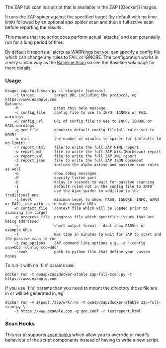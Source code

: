 The ZAP full scan is a script that is available in the ZAP [[Docker]] images.

It runs the ZAP spider against the specified target (by default with no time limit) followed by an optional ajax spider scan and then a full active scan before reporting the results.

This means that the script does perform actual 'attacks' and can potentially run for a long period of time.

By default it reports all alerts as WARNings but you can specify a config file which can change any rules to FAIL or IGNORE.
The configuration works in a very similar way as the [Baseline Scan](ZAP-Baseline-Scan) so see the Baseline wiki page for more details.

### Usage
```
Usage: zap-full-scan.py -t <target> [options]
    -t target         target URL including the protocol, eg https://www.example.com
Options:
    -h                print this help message
    -c config_file    config file to use to INFO, IGNORE or FAIL warnings
    -u config_url     URL of config file to use to INFO, IGNORE or FAIL warnings
    -g gen_file       generate default config file(all rules set to WARN)
    -m mins           the number of minutes to spider for (defaults to no limit)
    -r report_html    file to write the full ZAP HTML report
    -w report_md      file to write the full ZAP Wiki(Markdown) report
    -x report_xml     file to write the full ZAP XML report
    -J report_json    file to write the full ZAP JSON document
    -a                include the alpha active and passive scan rules as well
    -d                show debug messages
    -P                specify listen port
    -D                delay in seconds to wait for passive scanning 
    -i                default rules not in the config file to INFO
    -j                use the Ajax spider in addition to the traditional one
    -l level          minimum level to show: PASS, IGNORE, INFO, WARN or FAIL, use with -s to hide example URLs
    -n context_file   context file which will be loaded prior to scanning the target
    -p progress_file  progress file which specifies issues that are being addressed
    -s                short output format - dont show PASSes or example URLs
    -T                max time in minutes to wait for ZAP to start and the passive scan to run
    -z zap_options    ZAP command line options e.g. -z "-config aaa=bbb -config ccc=ddd"
    --hook            path to python file that define your custom hooks
```
To run it with no 'file' params use:
```
docker run -t owasp/zap2docker-stable zap-full-scan.py -t https://www.example.com
```
If you use 'file' params then you need to mount the directory those file are in or will be generated in, eg
```
docker run -v $(pwd):/zap/wrk/:rw -t owasp/zap2docker-stable zap-full-scan.py \
    -t https://www.example.com -g gen.conf -r testreport.html
```
### Scan Hooks
This script supports [scan hooks](https://github.com/zaproxy/zaproxy/blob/develop/docker/docs/scan-hooks.md) which allow you to override or modify behaviour of the script components instead of having to write a new script.
